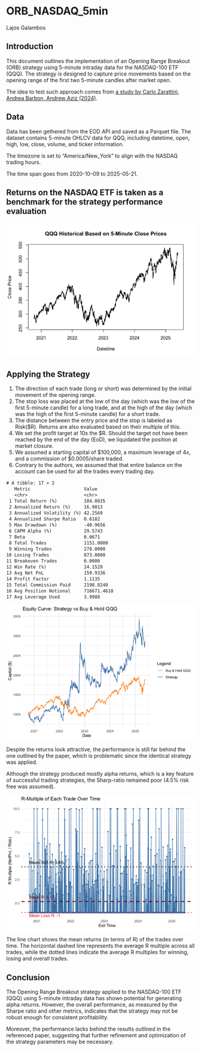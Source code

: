 # ORB_NASDAQ_5min
Lajos Galambos

## Introduction

This document outlines the implementation of an Opening Range Breakout
(ORB) strategy using 5-minute intraday data for the NASDAQ-100 ETF
(QQQ). The strategy is designed to capture price movements based on the
opening range of the first two 5-minute candles after market open.

The idea to test such approach comes from [a study by Carlo Zarattini,
Andrea Barbon, Andrew Aziz
(2024)](https://papers.ssrn.com/sol3/papers.cfm?abstract_id=4729284).

## Data

Data has been gethered from the EOD API and saved as a Parquet file. The
dataset contains 5-minute OHLCV data for QQQ, including datetime, open,
high, low, close, volume, and ticker information.

The timezone is set to “America/New_York” to align with the NASDAQ
trading hours.

The time span goes from 2020-10-09 to 2025-05-21.

## Returns on the NASDAQ ETF is taken as a benchmark for the strategy performance evaluation

![](ORB_attempt1.markdown_strict_files/figure-markdown_strict/unnamed-chunk-4-1.png)

## Applying the Strategy

1.  The direction of each trade (long or short) was determined by the
    initial movement of the opening range.
2.  The stop loss was placed at the low of the day (which was the low of
    the first 5-minute candle) for a long trade, and at the high of the
    day (which was the high of the first 5-minute candle) for a short
    trade.
3.  The distance between the entry price and the stop is labeled as
    Risk($R). Returns are also evaluated based on their multiple of
    this.
4.  We set the profit target at 10x the $R. Should the target not have
    been reached by the end of the day (EoD), we liquidated the position
    at market closure.
5.  We assumed a starting capital of $100,000, a maximum leverage of 4x,
    and a commission of $0.0005/share traded.
6.  Contrary to the authors, we assumed that that entire balance on the
    account can be used for all the trades every trading day.

<!-- -->

    # A tibble: 17 × 2
       Metric                    Value      
       <chr>                     <chr>      
     1 Total Return (%)          184.0835   
     2 Annualized Return (%)     16.9013    
     3 Annualized Volatility (%) 42.2569    
     4 Annualized Sharpe Ratio   0.6182     
     5 Max Drawdown (%)          -40.9656   
     6 CAPM Alpha (%)            29.5743    
     7 Beta                      0.0671     
     8 Total Trades              1151.0000  
     9 Winning Trades            278.0000   
    10 Losing Trades             873.0000   
    11 Breakeven Trades          0.0000     
    12 Win Rate (%)              24.1529    
    13 Avg Net PnL               159.9336   
    14 Profit Factor             1.1135     
    15 Total Commission Paid     2198.8240  
    16 Avg Position Notional     716671.4618
    17 Avg Leverage Used         3.9988     

![](ORB_attempt1.markdown_strict_files/figure-markdown_strict/unnamed-chunk-8-1.png)

Despite the returns look attractive, the performance is still far behind
the one outlined by the paper, which is problematic since the identical
strategy was applied.

Although the strategy produced mostly alpha returns, which is a key
feature of successful trading strategies, the Sharp-ratio remained poor
(4.5% risk free was assumed).

![](ORB_attempt1.markdown_strict_files/figure-markdown_strict/unnamed-chunk-9-1.png)

The line chart shows the mean returns (in terms of R) of the trades over
time. The horizontal dashed line represents the average R multiple
across all trades, while the dotted lines indicate the average R
multiples for winning, losing and overall trades.

## Conclusion

The Opening Range Breakout strategy applied to the NASDAQ-100 ETF (QQQ)
using 5-minute intraday data has shown potential for generating alpha
returns. However, the overall performance, as measured by the Sharpe
ratio and other metrics, indicates that the strategy may not be robust
enough for consistent profitability.

Moreover, the performance lacks behind the results outlined in the
referenced paper, suggesting that further refinement and optimization of
the strategy parameters may be necessary.
